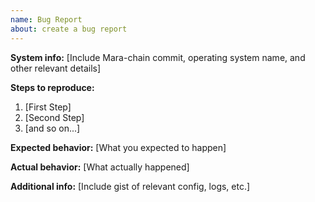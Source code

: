 ```yaml
---
name: Bug Report
about: create a bug report
---
```


__System info:__ [Include Mara-chain commit, operating system name, and other relevant details]

__Steps to reproduce:__

1. [First Step]
2. [Second Step]
3. [and so on...]

__Expected behavior:__ [What you expected to happen]

__Actual behavior:__ [What actually happened]

__Additional info:__ [Include gist of relevant config, logs, etc.]
